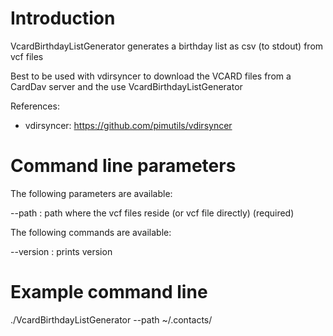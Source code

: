 # Introduction
VcardBirthdayListGenerator generates a birthday list as csv (to stdout) from vcf files

Best to be used with vdirsyncer to download the VCARD files from a CardDav server
and the use VcardBirthdayListGenerator

References:
- vdirsyncer: https://github.com/pimutils/vdirsyncer 

# Command line parameters
The following parameters are available:

  --path : path where the vcf files reside (or vcf file directly) (required)

The following commands are available:
		
  --version : prints version

# Example command line
./VcardBirthdayListGenerator --path ~/.contacts/

